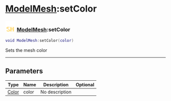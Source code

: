 # [ModelMesh](../modelmesh/README.md):setColor

### <img src="../../.gitbook/assets/shared.png" width="32" height="32" /> [ModelMesh](../modelmesh/README.md):setColor

```lua
void ModelMesh:setColor(color)
```

Sets the mesh color<br>

-----------------
## Parameters

| Type   | Name | Description | Optional |
| ------ | ---- | ----------- | -------: |
| [Color](../color/README.md) | color | No description |   |
